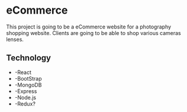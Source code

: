 # eCommerce
This project is going to be a eCommerce website for a photography shopping website. Clients are going to be able to shop various cameras lenses.


## Technology

* -React
* -BootStrap
* -MongoDB
* -Express
* -Node.js
* -Redux?

